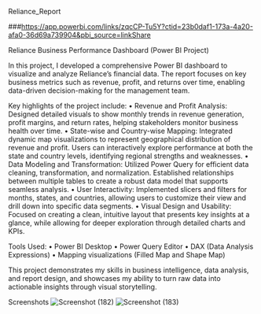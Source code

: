 Reliance_Report

###https://app.powerbi.com/links/zqcCP-Tu5Y?ctid=23b0daf1-173a-4a20-afa0-36d69a739904&pbi_source=linkShare

Reliance Business Performance Dashboard (Power BI Project)

In this project, I developed a comprehensive Power BI dashboard to visualize and analyze Reliance’s financial data. The report focuses on key business metrics such as revenue, profit, and returns over time, enabling data-driven decision-making for the management team.

Key highlights of the project include:
 • Revenue and Profit Analysis: Designed detailed visuals to show monthly trends in revenue generation, profit margins, and return rates, helping stakeholders monitor business health over time.
 • State-wise and Country-wise Mapping: Integrated dynamic map visualizations to represent geographical distribution of revenue and profit. Users can interactively explore performance at both the state and country levels, identifying regional strengths and weaknesses.
 • Data Modeling and Transformation: Utilized Power Query for efficient data cleaning, transformation, and normalization. Established relationships between multiple tables to create a robust data model that supports seamless analysis.
 • User Interactivity: Implemented slicers and filters for months, states, and countries, allowing users to customize their view and drill down into specific data segments.
 • Visual Design and Usability: Focused on creating a clean, intuitive layout that presents key insights at a glance, while allowing for deeper exploration through detailed charts and KPIs.

Tools Used:
 • Power BI Desktop
 • Power Query Editor
 • DAX (Data Analysis Expressions)
 • Mapping visualizations (Filled Map and Shape Map)

This project demonstrates my skills in business intelligence, data analysis, and report design, and showcases my ability to turn raw data into actionable insights through visual storytelling.

Screenshots
![Screenshot (182)](https://github.com/user-attachments/assets/c6dbf7b0-6ec2-41a4-b8ec-493643ceadaa)
![Screenshot (183)](https://github.com/user-attachments/assets/6291c9cf-c4c5-437e-b008-9d0a804ad44a)
